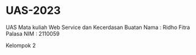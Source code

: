 # UAS-2023
UAS Mata kuliah Web Service dan Kecerdasan Buatan
Nama : Ridho Fitra Palasa
NIM : 2110059

Kelompok 2

